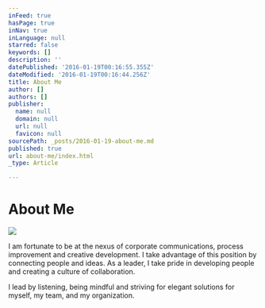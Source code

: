 ```yaml
---
inFeed: true
hasPage: true
inNav: true
inLanguage: null
starred: false
keywords: []
description: ''
datePublished: '2016-01-19T00:16:55.355Z'
dateModified: '2016-01-19T00:16:44.256Z'
title: About Me
author: []
authors: []
publisher:
  name: null
  domain: null
  url: null
  favicon: null
sourcePath: _posts/2016-01-19-about-me.md
published: true
url: about-me/index.html
_type: Article

---
```

# About Me
![](https://the-grid-user-content.s3-us-west-2.amazonaws.com/6d704b60-a64a-450e-a665-f382cb890a67.jpg)

I am fortunate to be at the nexus of corporate communications, process improvement and creative development. I take advantage of this position by connecting people and ideas. As a leader, I take pride in developing people and creating a culture of collaboration.

I lead by listening, being mindful and striving for elegant solutions for myself, my team, and my organization.